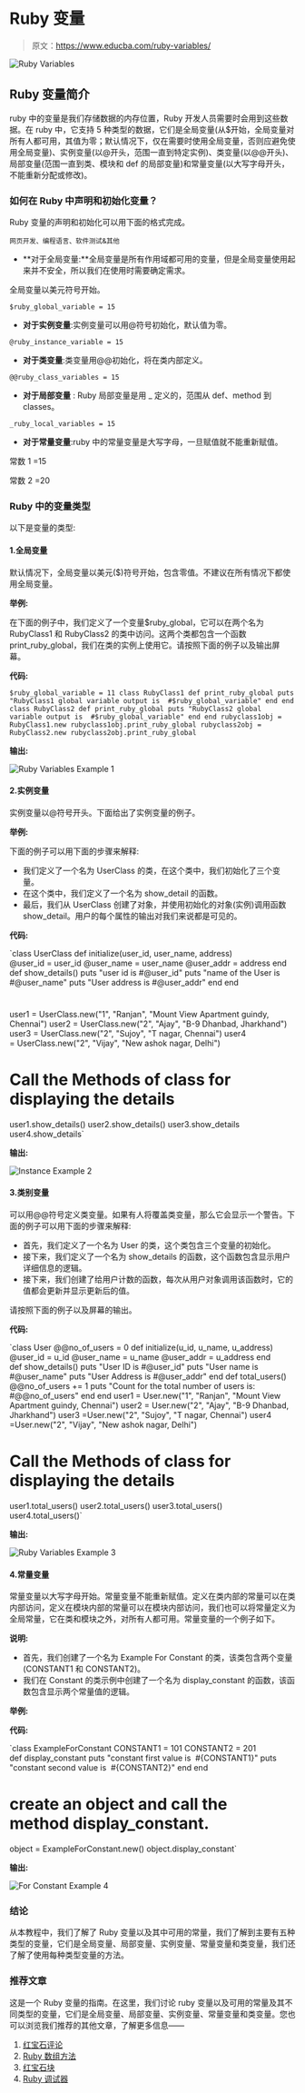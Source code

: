# Ruby 变量

> 原文：<https://www.educba.com/ruby-variables/>

![Ruby Variables](img/6937689259910bd68a591b394cd73c30.png "Ruby Variables")



## Ruby 变量简介

ruby 中的变量是我们存储数据的内存位置，Ruby 开发人员需要时会用到这些数据。在 ruby 中，它支持 5 种类型的数据，它们是全局变量(从$开始，全局变量对所有人都可用，其值为零；默认情况下，仅在需要时使用全局变量，否则应避免使用全局变量)、实例变量(以@开头，范围一直到特定实例)、类变量(以@@开头)、局部变量(范围一直到类、模块和 def 的局部变量)和常量变量(以大写字母开头，不能重新分配或修改)。

### 如何在 Ruby 中声明和初始化变量？

Ruby 变量的声明和初始化可以用下面的格式完成。

<small>网页开发、编程语言、软件测试&其他</small>

*   **对于全局变量:**全局变量是所有作用域都可用的变量，但是全局变量使用起来并不安全，所以我们在使用时需要确定需求。

全局变量以美元符号开始。

`$ruby_global_variable = 15`

*   **对于实例变量**:实例变量可以用@符号初始化，默认值为零。

`@ruby_instance_variable = 15`

*   **对于类变量**:类变量用@@初始化，将在类内部定义。

`@@ruby_class_variables = 15`

*   **对于局部变量** : Ruby 局部变量是用 _ 定义的，范围从 def、method 到 classes。

`_ruby_local_variables = 15`

*   **对于常量变量**:ruby 中的常量变量是大写字母，一旦赋值就不能重新赋值。

常数 1 =15

常数 2 =20

### Ruby 中的变量类型

以下是变量的类型:

#### 1.全局变量

默认情况下，全局变量以美元($)符号开始，包含零值。不建议在所有情况下都使用全局变量。

**举例:**

在下面的例子中，我们定义了一个变量$ruby_global，它可以在两个名为 RubyClass1 和 RubyClass2 的类中访问。这两个类都包含一个函数 print_ruby_global，我们在类的实例上使用它。请按照下面的例子以及输出屏幕。

**代码:**

`$ruby_global_variable = 11
class RubyClass1
def print_ruby_global
puts "RubyClass1 global variable output is  #$ruby_global_variable"
end
end
class RubyClass2
def print_ruby_global
puts "RubyClass2 global variable output is  #$ruby_global_variable"
end
end
rubyclass1obj = RubyClass1.new
rubyclass1obj.print_ruby_global
rubyclass2obj = RubyClass2.new
rubyclass2obj.print_ruby_global`

**输出:**

![Ruby Variables Example 1](img/e12c4839e694d654e3e23afc525e52f0.png "Ruby Variables Example 1")



#### 2.实例变量

实例变量以@符号开头。下面给出了实例变量的例子。

**举例:**

下面的例子可以用下面的步骤来解释:

*   我们定义了一个名为 UserClass 的类，在这个类中，我们初始化了三个变量。
*   在这个类中，我们定义了一个名为 show_detail 的函数。
*   最后，我们从 UserClass 创建了对象，并使用初始化的对象(实例)调用函数 show_detail。用户的每个属性的输出对我们来说都是可见的。

**代码:**

`class UserClass
def initialize(user_id, user_name, address)
@user_id = user_id
@user_name = user_name
@user_addr = address
end
def show_details()
puts "user id is #@user_id"
puts "name of the User is #@user_name"
puts "User address is #@user_addr"
end
end
#
user1 = UserClass.new("1", "Ranjan", "Mount View Apartment guindy, Chennai")
user2 = UserClass.new("2", "Ajay", "B-9 Dhanbad, Jharkhand")
user3 = UserClass.new("2", "Sujoy", "T nagar, Chennai")
user4 = UserClass.new("2", "Vijay", "New ashok nagar, Delhi")
# Call the Methods of class for displaying the details
user1.show_details()
user2.show_details()
user3.show_details
user4.show_details`

**输出:**

![Instance Example 2](img/a8d353857fc125be1ed5d0162f13ecf4.png "Instance Example 2")



#### 3.类别变量

可以用@@符号定义类变量。如果有人将覆盖类变量，那么它会显示一个警告。下面的例子可以用下面的步骤来解释:

*   首先，我们定义了一个名为 User 的类，这个类包含三个变量的初始化。
*   接下来，我们定义了一个名为 show_details 的函数，这个函数包含显示用户详细信息的逻辑。
*   接下来，我们创建了给用户计数的函数，每次从用户对象调用该函数时，它的值都会更新并显示更新后的值。

请按照下面的例子以及屏幕的输出。

**代码:**

`class User
@@no_of_users = 0
def initialize(u_id, u_name, u_address)
@user_id = u_id
@user_name = u_name
@user_addr = u_address
end
def show_details()
puts "User ID is #@user_id"
puts "User name is #@user_name"
puts "User Address is #@user_addr"
end
def total_users()
@@no_of_users += 1
puts "Count for the total number of users is: #@@no_of_users"
end
end
user1 = User.new("1", "Ranjan", "Mount View Apartment guindy, Chennai")
user2 = User.new("2", "Ajay", "B-9 Dhanbad, Jharkhand")
user3 =User.new("2", "Sujoy", "T nagar, Chennai")
user4 =User.new("2", "Vijay", "New ashok nagar, Delhi")
# Call the Methods of class for displaying the details
user1.total_users()
user2.total_users()
user3.total_users()
user4.total_users()`

**输出:**

![Ruby Variables Example 3](img/9eb3eee3dfff47f6ccde392836b6bea4.png "Ruby Variables Example 3")



#### 4.常量变量

常量变量以大写字母开始。常量变量不能重新赋值。定义在类内部的常量可以在类内部访问，定义在模块内部的常量可以在模块内部访问，我们也可以将常量定义为全局常量，它在类和模块之外，对所有人都可用。常量变量的一个例子如下。

**说明:**

*   首先，我们创建了一个名为 Example For Constant 的类，该类包含两个变量(CONSTANT1 和 CONSTANT2)。
*   我们在 Constant 的类示例中创建了一个名为 display_constant 的函数，该函数包含显示两个常量值的逻辑。

**举例:**

**代码:**

`class ExampleForConstant
CONSTANT1 = 101
CONSTANT2 = 201
def display_constant
puts "constant first value is  #{CONSTANT1}"
puts "constant second value is  #{CONSTANT2}"
end
end
# create an object and call the method display_constant.
object = ExampleForConstant.new()
object.display_constant`

**输出:**

![For Constant Example 4](img/da85e4051f03ae890252fa74f8f3ef32.png "For Constant Example 4")



### 结论

从本教程中，我们了解了 Ruby 变量以及其中可用的常量，我们了解到主要有五种类型的变量，它们是全局变量、局部变量、实例变量、常量变量和类变量，我们还了解了使用每种类型变量的方法。

### 推荐文章

这是一个 Ruby 变量的指南。在这里，我们讨论 ruby 变量以及可用的常量及其不同类型的变量，它们是全局变量、局部变量、实例变量、常量变量和类变量。您也可以浏览我们推荐的其他文章，了解更多信息——

1.  [红宝石评论](https://www.educba.com/ruby-comments/)
2.  [Ruby 数组方法](https://www.educba.com/ruby-array-methods/)
3.  [红宝石块](https://www.educba.com/ruby-block/)
4.  [Ruby 调试器](https://www.educba.com/ruby-debugger/)






